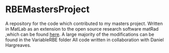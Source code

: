 # RBEMastersProject
A repository for the code which contributed to my masters project. Written in MatLab as an extension to the open source research software matRad ,which can be found [here](https://e0404.github.io/matRad/).
A large majority of the modifications can be found in the VariableRBE folder
All code written in collaboration with Daniel Hargreaves.
